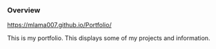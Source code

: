 ### Overview
https://mlama007.github.io/Portfolio/

This is my portfolio. This displays some of my projects and information.
